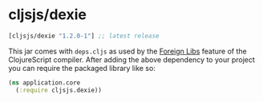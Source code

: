# cljsjs/dexie

[](dependency)
```clojure
[cljsjs/dexie "1.2.0-1"] ;; latest release
```
[](/dependency)

This jar comes with `deps.cljs` as used by the [Foreign Libs][flibs] feature
of the ClojureScript compiler. After adding the above dependency to your project
you can require the packaged library like so:

```clojure
(ns application.core
  (:require cljsjs.dexie))
```

[flibs]: https://github.com/clojure/clojurescript/wiki/Packaging-Foreign-Dependencies
